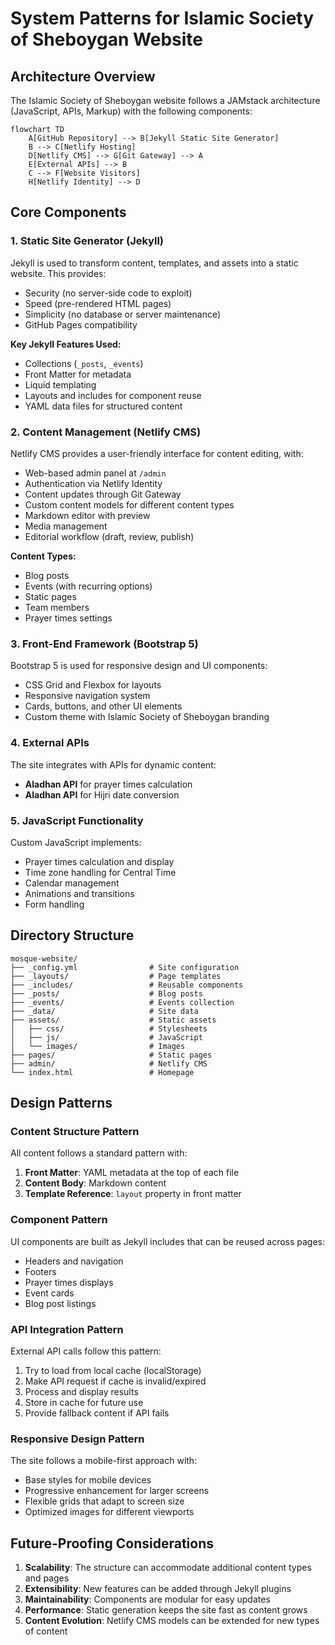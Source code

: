 # System Patterns for Islamic Society of Sheboygan Website

## Architecture Overview

The Islamic Society of Sheboygan website follows a JAMstack architecture (JavaScript, APIs, Markup) with the following components:

```mermaid
flowchart TD
    A[GitHub Repository] --> B[Jekyll Static Site Generator]
    B --> C[Netlify Hosting]
    D[Netlify CMS] --> G[Git Gateway] --> A
    E[External APIs] --> B
    C --> F[Website Visitors]
    H[Netlify Identity] --> D
```

## Core Components

### 1. Static Site Generator (Jekyll)

Jekyll is used to transform content, templates, and assets into a static website. This provides:
- Security (no server-side code to exploit)
- Speed (pre-rendered HTML pages)
- Simplicity (no database or server maintenance)
- GitHub Pages compatibility

**Key Jekyll Features Used:**
- Collections (`_posts`, `_events`)
- Front Matter for metadata
- Liquid templating
- Layouts and includes for component reuse
- YAML data files for structured content

### 2. Content Management (Netlify CMS)

Netlify CMS provides a user-friendly interface for content editing, with:
- Web-based admin panel at `/admin`
- Authentication via Netlify Identity
- Content updates through Git Gateway
- Custom content models for different content types
- Markdown editor with preview
- Media management
- Editorial workflow (draft, review, publish)

**Content Types:**
- Blog posts
- Events (with recurring options)
- Static pages
- Team members
- Prayer times settings

### 3. Front-End Framework (Bootstrap 5)

Bootstrap 5 is used for responsive design and UI components:
- CSS Grid and Flexbox for layouts
- Responsive navigation system
- Cards, buttons, and other UI elements
- Custom theme with Islamic Society of Sheboygan branding

### 4. External APIs

The site integrates with APIs for dynamic content:
- **Aladhan API** for prayer times calculation
- **Aladhan API** for Hijri date conversion

### 5. JavaScript Functionality

Custom JavaScript implements:
- Prayer times calculation and display
- Time zone handling for Central Time
- Calendar management
- Animations and transitions
- Form handling

## Directory Structure

```
mosque-website/
├── _config.yml                # Site configuration
├── _layouts/                  # Page templates
├── _includes/                 # Reusable components
├── _posts/                    # Blog posts
├── _events/                   # Events collection
├── _data/                     # Site data
├── assets/                    # Static assets
│   ├── css/                   # Stylesheets
│   ├── js/                    # JavaScript
│   └── images/                # Images
├── pages/                     # Static pages
├── admin/                     # Netlify CMS
└── index.html                 # Homepage
```

## Design Patterns

### Content Structure Pattern

All content follows a standard pattern with:
1. **Front Matter**: YAML metadata at the top of each file
2. **Content Body**: Markdown content
3. **Template Reference**: `layout` property in front matter

### Component Pattern

UI components are built as Jekyll includes that can be reused across pages:
- Headers and navigation
- Footers
- Prayer times displays
- Event cards
- Blog post listings

### API Integration Pattern

External API calls follow this pattern:
1. Try to load from local cache (localStorage)
2. Make API request if cache is invalid/expired
3. Process and display results
4. Store in cache for future use
5. Provide fallback content if API fails

### Responsive Design Pattern

The site follows a mobile-first approach with:
- Base styles for mobile devices
- Progressive enhancement for larger screens
- Flexible grids that adapt to screen size
- Optimized images for different viewports

## Future-Proofing Considerations

1. **Scalability**: The structure can accommodate additional content types and pages
2. **Extensibility**: New features can be added through Jekyll plugins
3. **Maintainability**: Components are modular for easy updates
4. **Performance**: Static generation keeps the site fast as content grows
5. **Content Evolution**: Netlify CMS models can be extended for new types of content
